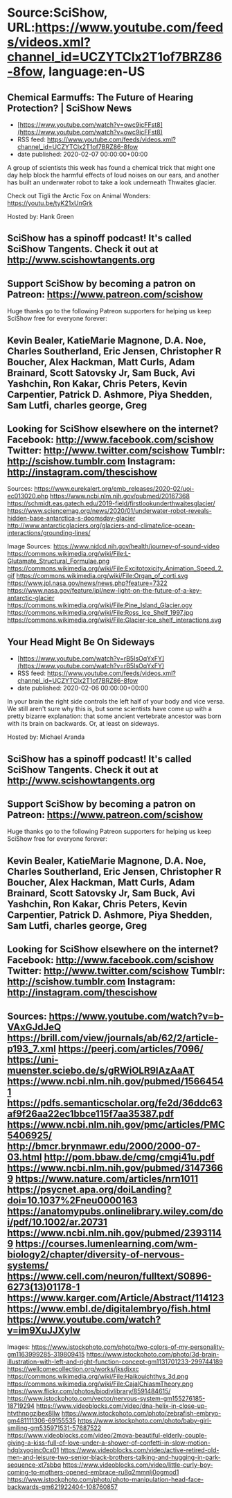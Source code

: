# Source:SciShow, URL:https://www.youtube.com/feeds/videos.xml?channel_id=UCZYTClx2T1of7BRZ86-8fow, language:en-US

## Chemical Earmuffs: The Future of Hearing Protection? | SciShow News
 - [https://www.youtube.com/watch?v=owc9icFFst8](https://www.youtube.com/watch?v=owc9icFFst8)
 - RSS feed: https://www.youtube.com/feeds/videos.xml?channel_id=UCZYTClx2T1of7BRZ86-8fow
 - date published: 2020-02-07 00:00:00+00:00

A group of scientists this week has found a chemical trick that might one day help block the harmful effects of loud noises on our ears, and another has built an underwater robot to take a look underneath Thwaites glacier.

Check out Tigli the Arctic Fox on Animal Wonders: https://youtu.be/tyK21xUnGrk 

Hosted by: Hank Green

SciShow has a spinoff podcast! It's called SciShow Tangents. Check it out at http://www.scishowtangents.org
----------
Support SciShow by becoming a patron on Patreon: https://www.patreon.com/scishow
----------
Huge thanks go to the following Patreon supporters for helping us keep SciShow free for everyone forever:

Kevin Bealer, KatieMarie Magnone, D.A. Noe, Charles Southerland, Eric Jensen, Christopher R Boucher, Alex Hackman, Matt Curls, Adam Brainard, Scott Satovsky Jr, Sam Buck, Avi Yashchin, Ron Kakar, Chris Peters, Kevin Carpentier, Patrick D. Ashmore, Piya Shedden, Sam Lutfi, charles george, Greg 
----------
Looking for SciShow elsewhere on the internet?
Facebook: http://www.facebook.com/scishow
Twitter: http://www.twitter.com/scishow
Tumblr: http://scishow.tumblr.com
Instagram: http://instagram.com/thescishow
----------
Sources:
https://www.eurekalert.org/emb_releases/2020-02/uoi-ec013020.php 
https://www.ncbi.nlm.nih.gov/pubmed/20167368
https://schmidt.eas.gatech.edu/2019-field/firstlookunderthwaitesglacier/
https://www.sciencemag.org/news/2020/01/underwater-robot-reveals-hidden-base-antarctica-s-doomsday-glacier
http://www.antarcticglaciers.org/glaciers-and-climate/ice-ocean-interactions/grounding-lines/

Image Sources:
https://www.nidcd.nih.gov/health/journey-of-sound-video
https://commons.wikimedia.org/wiki/File:L-Glutamate_Structural_Formulae.png
https://commons.wikimedia.org/wiki/File:Excitotoxicity_Animation_Speed_2.gif
https://commons.wikimedia.org/wiki/File:Organ_of_corti.svg
https://www.jpl.nasa.gov/news/news.php?feature=7322
https://www.nasa.gov/feature/jpl/new-light-on-the-future-of-a-key-antarctic-glacier
https://commons.wikimedia.org/wiki/File:Pine_Island_Glacier.ogv
https://commons.wikimedia.org/wiki/File:Ross_Ice_Shelf_1997.jpg
https://commons.wikimedia.org/wiki/File:Glacier-ice_shelf_interactions.svg

## Your Head Might Be On Sideways
 - [https://www.youtube.com/watch?v=rB5IsOqYxFY](https://www.youtube.com/watch?v=rB5IsOqYxFY)
 - RSS feed: https://www.youtube.com/feeds/videos.xml?channel_id=UCZYTClx2T1of7BRZ86-8fow
 - date published: 2020-02-06 00:00:00+00:00

In your brain the right side controls the left half of your body and vice versa. We still aren't sure why this is, but some scientists have come up with a pretty bizarre explanation: that some ancient vertebrate ancestor was born with its brain on backwards. Or, at least on sideways.

Hosted by: Michael Aranda

SciShow has a spinoff podcast! It's called SciShow Tangents. Check it out at http://www.scishowtangents.org
----------
Support SciShow by becoming a patron on Patreon: https://www.patreon.com/scishow
----------
Huge thanks go to the following Patreon supporters for helping us keep SciShow free for everyone forever:

Kevin Bealer, KatieMarie Magnone, D.A. Noe, Charles Southerland, Eric Jensen, Christopher R Boucher, Alex Hackman, Matt Curls, Adam Brainard, Scott Satovsky Jr, Sam Buck, Avi Yashchin, Ron Kakar, Chris Peters, Kevin Carpentier, Patrick D. Ashmore, Piya Shedden, Sam Lutfi, charles george, Greg 
----------
Looking for SciShow elsewhere on the internet?
Facebook: http://www.facebook.com/scishow
Twitter: http://www.twitter.com/scishow
Tumblr: http://scishow.tumblr.com
Instagram: http://instagram.com/thescishow
----------
Sources:
https://www.youtube.com/watch?v=b-VAxGJdJeQ
https://brill.com/view/journals/ab/62/2/article-p193_7.xml
https://peerj.com/articles/7096/
https://uni-muenster.sciebo.de/s/gRWiOLR9IAzAaAT
https://www.ncbi.nlm.nih.gov/pubmed/15664541
https://pdfs.semanticscholar.org/fe2d/36ddc63af9f26aa22ec1bbce115f7aa35387.pdf
https://www.ncbi.nlm.nih.gov/pmc/articles/PMC5406925/
http://bmcr.brynmawr.edu/2000/2000-07-03.html
http://pom.bbaw.de/cmg/cmgi41u.pdf
https://www.ncbi.nlm.nih.gov/pubmed/31473669
https://www.nature.com/articles/nrn1011
https://psycnet.apa.org/doiLanding?doi=10.1037%2Fneu0000163
https://anatomypubs.onlinelibrary.wiley.com/doi/pdf/10.1002/ar.20731
https://www.ncbi.nlm.nih.gov/pubmed/23931149
https://courses.lumenlearning.com/wm-biology2/chapter/diversity-of-nervous-systems/
https://www.cell.com/neuron/fulltext/S0896-6273(13)01178-1
https://www.karger.com/Article/Abstract/114123
https://www.embl.de/digitalembryo/fish.html
https://www.youtube.com/watch?v=im9XuJJXylw
-------
Images:
https://www.istockphoto.com/photo/two-colors-of-my-personality-gm1163999285-319809415
https://www.istockphoto.com/photo/3d-brain-illustration-with-left-and-right-function-concept-gm1131701233-299744189
https://wellcomecollection.org/works/jksdjxxc
https://commons.wikimedia.org/wiki/File:Haikouichthys_3d.png
https://commons.wikimedia.org/wiki/File:CajalChiasmTheory.png
https://www.flickr.com/photos/biodivlibrary/8591484615/
https://www.istockphoto.com/vector/nervous-system-gm155276185-18719294
https://www.videoblocks.com/video/dna-helix-in-close-up-htvthnpgzjbex8llw
https://www.istockphoto.com/photo/zebrafish-embryo-gm481111306-69155535
https://www.istockphoto.com/photo/baby-girl-smiling-gm535971531-57687522
https://www.videoblocks.com/video/2mova-beautiful-elderly-couple-giving-a-kiss-full-of-love-under-a-shower-of-confetti-in-slow-motion-hdglxyoginc0cx01
https://www.videoblocks.com/video/active-retired-old-men-and-leisure-two-senior-black-brothers-talking-and-hugging-in-park-sequence-xt7sbbq
https://www.videoblocks.com/video/little-curly-boy-coming-to-mothers-opened-embrace-ru8q2mmnlj0ogmod1
https://www.istockphoto.com/photo/photo-manipulation-head-face-backwards-gm621922404-108760857

